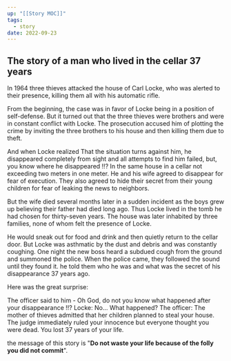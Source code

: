 ```yaml
---
up: "[[Story MOC]]"
tags:
  - story
date: 2022-09-23
---
```

## The story of a man who lived in the cellar 37 years
In 1964 three thieves attacked the house of Carl Locke, who was alerted to their presence, killing them all with his automatic rifle.

From the beginning, the case was in favor of Locke being in a position of self-defense. But it turned out that the three thieves were brothers and were in constant conflict with Locke. The prosecution accused him of plotting the crime by inviting the three brothers to his house and then killing them due to theft.

And when Locke realized That the situation turns against him, he disappeared completely from sight and all attempts to find him failed, but, you know where he disappeared !!? In the same house in a cellar not exceeding two meters in one meter. He and his wife agreed to disappear for fear of execution. They also agreed to hide their secret from their young children for fear of leaking the news to neighbors.

But the wife died several months later in a sudden incident as the boys grew up believing their father had died long ago. Thus Locke lived in the tomb he had chosen for thirty-seven years. The house was later inhabited by three families, none of whom felt the presence of Locke.

He would sneak out for food and drink and then quietly return to the cellar door. But Locke was asthmatic by the dust and debris and was constantly coughing. One night the new boss heard a subdued cough from the ground and summoned the police. When the police came, they followed the sound until they found it. he told them who he was and what was the secret of his disappearance 37 years ago.

Here was the great surprise:

The officer said to him - Oh God, do not you know what happened after your disappearance !!? Locke: No... What happened? The officer: The mother of thieves admitted that her children planned to steal your house. The judge immediately ruled your innocence but everyone thought you were dead. You lost 37 years of your life.

the message of this story is "**Do not waste your life because of the folly you did not commit**".